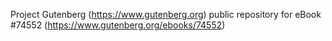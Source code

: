 Project Gutenberg (https://www.gutenberg.org) public repository for
eBook #74552 (https://www.gutenberg.org/ebooks/74552)
